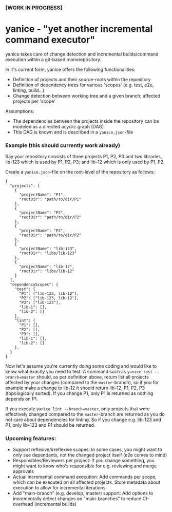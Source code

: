 ### [WORK IN PROGRESS]

# yanice - "yet another incremental command executor"

yanice takes care of change detection and incremental builds/command execution within a git-based monorepository.

In it's current form, yanice offers the following functionalities: 

* Definition of projects and their source-roots within the repository
* Definition of dependency trees for various 'scopes' (e.g. test, e2e, linting, build...)
* Change detection between working tree and a given branch; affected projects per 'scope'

Assumptions:
* The dependencies between the projects inside the repository can be modeled as a directed acyclic graph (DAG)
* This DAG is known and is described in a `yanice.json`-file

### Example (this should currently work already)
Say your repository consists of three projects P1, P2, P3 and two libraries, lib-123 which is used by P1, P2, P3;
and lib-12 which is only used by P1, P2. 

Create a `yanice.json`-file on the root-level of the repository as follows:
```
{
  "projects": [
    {
      "projectName": "P1",
      "rootDir": "path/to/dir/P1"
    },
    {
      "projectName": "P2",
      "rootDir": "path/to/dir/P2"
    },
    {
      "projectName": "P2",
      "rootDir": "path/to/dir/P2"
    },
    {
      "projectName": "lib-123",
      "rootDir": "libs/lib-123"
    },
    {
      "projectName": "lib-12",
      "rootDir": "libs/lib-12"
    }
  ],
  "dependencyScopes": {
    "test": {
      "P1": ["lib-123, lib-12"],
      "P2": ["lib-123, lib-12"],
      "P3": ["lib-123"],
      "lib-1": [],
      "lib-2": []
    },
    "lint": {
      "P1": [],
      "P2": [],
      "P3": [],
      "lib-1": [],
      "lib-2": []
    },
  }
}
```

Now let's assume you're currently doing some coding and would like to know what exactly you need to test. 
A command such as `yanice test --branch=master` should, as per definition above, return list all projects affected by your changes (compared to the `master`-branch),
so if you for example make a change to lib-12 it should return lib-12, P1, P2, P3 (topologically sorted). 
If you change P1, only P1 is returned as nothing depends on P1.

If you execute `yanice lint --branch=master`, only projects that were effectively changed compared to the `master`-branch are returned
as you do not care about dependencies for linting. So if you change e.g. lib-123 and P1, only lib-123 and P1 should be returned.

### Upcoming features:
* Support reflexive/irreflexive scopes: In some cases, you might want to only see dependants, not the changed project itself (e2e comes to mind)
* Responsibles/Reviewers per project: If you change something, you might want to know who's responsible for e.g. reviewing and merge approvals
* Actual incremental command execution: Add commands per scope, which can be executed on all affected projects. 
Store metadata about execution to allow for incremental iterations
* Add "main-branch" (e.g. develop, master) support: Add options to incrementally detect changes on "main-branches" to reduce CI-overhead (incremental builds)

